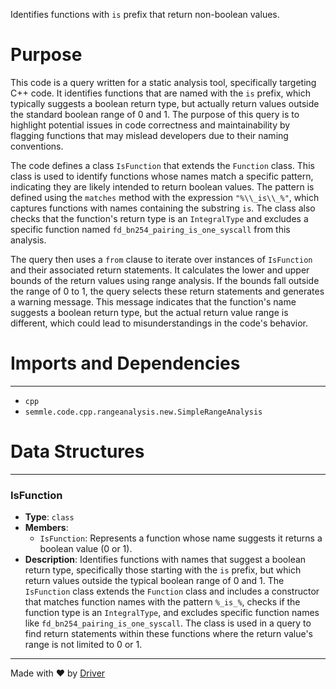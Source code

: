 <!--------------------------------------------------------------------------------->
<!-- IMPORTANT: This file is auto-generated by Driver (https://driver.ai). -------->
<!-- Manual edits may be overwritten on future commits. --------------------------->
<!--------------------------------------------------------------------------------->

Identifies functions with `is` prefix that return non-boolean values.

# Purpose
This code is a query written for a static analysis tool, specifically targeting C++ code. It identifies functions that are named with the `is` prefix, which typically suggests a boolean return type, but actually return values outside the standard boolean range of 0 and 1. The purpose of this query is to highlight potential issues in code correctness and maintainability by flagging functions that may mislead developers due to their naming conventions.

The code defines a class `IsFunction` that extends the `Function` class. This class is used to identify functions whose names match a specific pattern, indicating they are likely intended to return boolean values. The pattern is defined using the `matches` method with the expression `"%\\_is\\_%"`, which captures functions with names containing the substring `is`. The class also checks that the function's return type is an `IntegralType` and excludes a specific function named `fd_bn254_pairing_is_one_syscall` from this analysis.

The query then uses a `from` clause to iterate over instances of `IsFunction` and their associated return statements. It calculates the lower and upper bounds of the return values using range analysis. If the bounds fall outside the range of 0 to 1, the query selects these return statements and generates a warning message. This message indicates that the function's name suggests a boolean return type, but the actual return value range is different, which could lead to misunderstandings in the code's behavior.
# Imports and Dependencies

---
- `cpp`
- `semmle.code.cpp.rangeanalysis.new.SimpleRangeAnalysis`


# Data Structures

---
### IsFunction
- **Type**: ``class``
- **Members**:
    - ``IsFunction``: Represents a function whose name suggests it returns a boolean value (0 or 1).
- **Description**: Identifies functions with names that suggest a boolean return type, specifically those starting with the `is` prefix, but which return values outside the typical boolean range of 0 and 1. The `IsFunction` class extends the `Function` class and includes a constructor that matches function names with the pattern `%_is_%`, checks if the function type is an `IntegralType`, and excludes specific function names like `fd_bn254_pairing_is_one_syscall`. The class is used in a query to find return statements within these functions where the return value's range is not limited to 0 or 1.



---
Made with ❤️ by [Driver](https://www.driver.ai/)